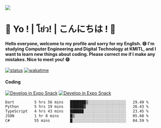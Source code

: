 <a href="#">
  <img src="https://user-images.githubusercontent.com/53619535/207896410-fee92aa4-65f2-4b27-91d3-86f8424178d3.gif" />
</a>

# 👋 Yo ! | โย่ว! | こんにちは ! 👋

<h4>Hello everyone, welcome to my profile and sorry for my English. 😅
I'm studying Computer Engineering and Digital Technology at KMITL, and I want to learn new things about coding. Please correct me if I make any mistakes. Nice to meet you! 😄</h4>

[![status](https://img.shields.io/badge/Freelance-Unavailable-red)](https://whyzotee.vercel.app)
[![wakatime](https://wakatime.com/badge/user/3ff4daa0-dc37-4cca-9446-11cce239b396.svg)](https://wakatime.com/@3ff4daa0-dc37-4cca-9446-11cce239b396)

#### Coding
[![Develop in Expo Snack](https://img.shields.io/badge/Flutter-119EFF.svg?style=for-the-badge&logo=flutter&labelColor=FFF&logoColor=119EFF)](https://flutter.dev/)
[![Develop in Expo Snack](https://img.shields.io/badge/Expo-000.svg?style=for-the-badge&logo=EXPO&labelColor=FFF&logoColor=000)](https://expo.dev/)

<!--START_SECTION:waka-->

```txt
Dart         5 hrs 56 mins   ███████▒░░░░░░░░░░░░░░░░░   29.49 %
Python       5 hrs 19 mins   ██████▓░░░░░░░░░░░░░░░░░░   26.43 %
TypeScript   4 hrs 43 mins   ██████░░░░░░░░░░░░░░░░░░░   23.45 %
JSON         1 hr 8 mins     █▒░░░░░░░░░░░░░░░░░░░░░░░   05.68 %
C#           55 mins         █░░░░░░░░░░░░░░░░░░░░░░░░   04.59 %
```

<!--END_SECTION:waka-->
